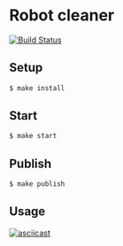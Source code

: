 # Robot cleaner

[![Build Status](https://travis-ci.org/dim2k2006/robot-cleaner.svg?branch=master)](https://travis-ci.org/dim2k2006/robot-cleaner)

## Setup

```sh
$ make install
```

## Start

```sh
$ make start
```

## Publish

```sh
$ make publish
```

## Usage

[![asciicast](https://asciinema.org/a/4Ee3FuYOT4DbFwcH6PwZ7vhT1.svg)](https://asciinema.org/a/4Ee3FuYOT4DbFwcH6PwZ7vhT1)
